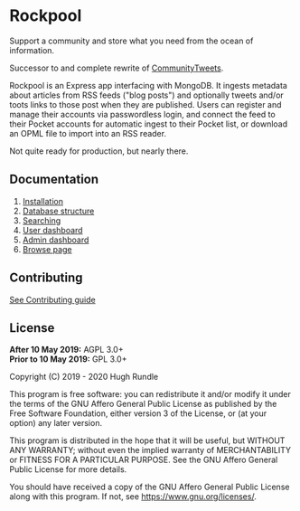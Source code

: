 # Rockpool

Support a community and store what you need from the ocean of information.

Successor to and complete rewrite of [CommunityTweets](https://github.com/hughrun/CommunityTweets).

Rockpool is an Express app interfacing with MongoDB. It ingests metadata about articles from RSS feeds ("blog posts") and optionally tweets and/or toots links to those post when they are published. Users can register and manage their accounts via passwordless login, and connect the feed to their Pocket accounts for automatic ingest to their Pocket list, or download an OPML file to import into an RSS reader.

Not quite ready for production, but nearly there.

## Documentation

1. [Installation](docs/installation.md)
2. [Database structure](docs/database.md)  
3. [Searching](docs/search.md)
4. [User dashboard](docs/dashboard.md)
5. [Admin dashboard](docs/admin.md)
6. [Browse page](docs/browse.md)

## Contributing

[See Contributing guide](docs/contributing.md)

## License

**After 10 May 2019:** AGPL 3.0+  
**Prior to 10 May 2019:** GPL 3.0+

Copyright (C) 2019 - 2020 Hugh Rundle

This program is free software: you can redistribute it and/or modify it under the terms of the GNU Affero General Public License as published by the Free Software Foundation, either version 3 of the License, or (at your option) any later version.

This program is distributed in the hope that it will be useful, but WITHOUT ANY WARRANTY; without even the implied warranty of MERCHANTABILITY or FITNESS FOR A PARTICULAR PURPOSE. See the GNU Affero General Public License for more details.

You should have received a copy of the GNU Affero General Public License along with this program. If not, see <https://www.gnu.org/licenses/>.
